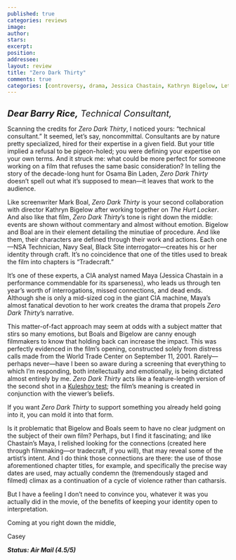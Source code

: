 ```yaml
---
published: true
categories: reviews
image:
author: 
stars: 
excerpt: 
position: 
addressee: 
layout: review
title: "Zero Dark Thirty"
comments: true
categories: [controversy, drama, Jessica Chastain, Kathryn Bigelow, Letters, war]
---
```

<div><p><span class="full-image-block ssNonEditable"><span><a href="/letters/2013/1/18/zero-dark-thirty.html"><img src="http://static.squarespace.com/static/5005f6bcc4aa41161b33e89e/5329cf1fe4b07c068ebf74de/5329cf1fe4b07c068ebf7795/1358513768067/zero-dark-thirty.jpg" alt="" /></a></span></span></p>
<p><em style="font-size:120%;"><span style="font-size:120%;"><strong>Dear Barry Rice,</strong> Technical Consultant,</span></em></p>
<p>Scanning the credits for <em>Zero Dark Thirty</em>, I noticed yours: &ldquo;technical consultant.&rdquo; It seemed, let&rsquo;s say, noncommittal. Consultants are by nature pretty specialized, hired for their expertise in a given field.  But your title implied a refusal to be pigeon-holed; you were defining your expertise on your own terms. And it struck me: what could be more perfect for someone working on a film that refuses the same basic consideration? In telling the story of the decade-long hunt for Osama Bin Laden, <em>Zero Dark Thirty</em> doesn&rsquo;t spell out what it&rsquo;s supposed to mean&mdash;it leaves that work to the audience.</p>
<p>Like screenwriter Mark Boal, <em>Zero Dark Thirty</em> is your second collaboration with director Kathryn Bigelow after working together on <em>The Hurt Locker</em>. And also like that film, <em>Zero Dark Thirty</em>&rsquo;s tone is right down the middle: events are shown without commentary and almost without emotion. Bigelow and Boal are in their element detailing the minutiae of procedure. And like them, their characters are defined through their work and actions. Each one&mdash;NSA Technician, Navy Seal, Black Site interrogator&mdash;creates his or her identity through craft. It&rsquo;s no coincidence that one of the titles used to break the film into chapters is &ldquo;Tradecraft.&rdquo;</p>
<p>It&rsquo;s one of these experts, a CIA analyst named Maya (Jessica Chastain in a performance commendable for its sparseness), who leads us through ten year&rsquo;s worth of interrogations, missed connections, and dead ends. Although she is only a mid-sized cog in the giant CIA machine, Maya&rsquo;s almost fanatical devotion  to her work creates the drama that propels <em>Zero Dark Thirty</em>&rsquo;s narrative.</p>
<p>This matter-of-fact approach may seem at odds with a subject matter that stirs so many emotions, but Boals and Bigelow are canny enough filmmakers to know that holding back can increase the impact. This was perfectly evidenced in the film&rsquo;s opening, constructed solely from distress calls made from the World Trade Center on September 11, 2001. Rarely&mdash;perhaps never&mdash;have I been so aware during a screening that everything to which I&rsquo;m responding, both intellectually and emotionally, is being dictated almost entirely by me. <em>Zero Dark Thirty </em>acts like a feature-length version of the second shot in a  <a href="http://en.wikipedia.org/wiki/Kuleshov_Effect&rdquo;">Kuleshov test</a>; the film&rsquo;s meaning is created in conjunction with the viewer&rsquo;s beliefs.</p>
<p>If you want <em>Zero Dark Thirty</em> to support something you already held going into it, you can mold it into that form.</p>
<p>Is it problematic that Bigelow and Boals seem to have no clear judgment on the subject of their own film? Perhaps, but I find it fascinating; and like Chastain&rsquo;s Maya, I relished looking for the connections (created here through filmmaking&mdash;or tradecraft, if you will), that may reveal some of the artist&rsquo;s intent. And I do think those connections are there: the use of those aforementioned chapter titles, for example, and specifically the precise way dates are used, may actually condemn the (tremendously staged and filmed) climax as a continuation of a cycle of violence rather than catharsis.</p>
<p>But I have a feeling I don&rsquo;t need to convince you, whatever it was you actually did in the movie, of the benefits of keeping your identity open to interpretation.</p>
<p>Coming at you right down the middle,</p>
<p>Casey</p>
<p><strong><em>Status: Air Mail (4.5/5)</em></strong></p>
<div></div>
<p>&nbsp;</p></div>
